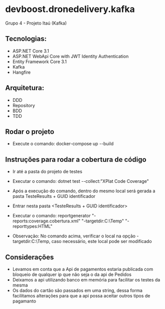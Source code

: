 # devboost.dronedelivery.kafka
Grupo 4 - Projeto Itaú (Kafka)

## Tecnologias:

- ASP.NET Core 3.1
- ASP.NET WebApi Core with JWT Identity Authentication
- Entity Framework Core 3.1
- Kafka
- Hangfire

## Arquitetura:

- DDD
- Repository
- BDD
- TDD

## Rodar o projeto
- Execute o comando: docker-compose up --build

## Instruções para rodar a cobertura de código
 
 - Ir até a pasta do projeto de testes
 - Executar o comando: dotnet test --collect:"XPlat Code Coverage" 
 - Após a execução do comando, dentro do mesmo local será gerada a pasta TesteResults + GUID identificador
 - Entrar nesta pasta <TesteResults + GUID identificador>
 - Executar o comando: reportgenerator "-reports:coverage.cobertura.xml" "-targetdir:C:\Temp" "-reporttypes:HTML"
 
 - Observação: No comando acima, verificar o local na opção -targetdir:C:\Temp, caso necessário, este local pode ser modificado

## Considerações
 - Levamos em conta que a Api de pagamentos estaria publicada com bloqueio de qualquer ip que não seja o da api de Pedidos
 - Deixamos a api utilizando banco em memória para facilitar os testes da mesma
 - Os dados do cartão são passados em uma string, dessa forma facilitamos alterações para que a api possa aceitar outros tipos de pagamanto
